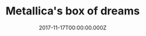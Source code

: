 ---
campaign-uuid: "c-c49b35da-4e24-40ab-8119-671d69e3fef7"
type: "Product"
category: "Music"
date: "2017-11-17T00:00:00.000Z"
end-date: "2017-12-21T00:00:00.000Z"
disable-form: false
is_promoted: false
has_entry_page: false
title: "Metallica's box of dreams"
competition-description: "Metallica have reissued their classic Master of Puppets\
  \ in lavish vinyl box set form. Yum!"
banner-img: "hmv-main_image.jpg"
logo-left-href: "https://store.hmv.com/music/vinyl/master-of-puppets-(3)"
logo-left-image: "hmv-logo.png"
logo-left-title: "HMV"
has-winner: false
---
